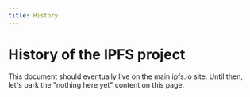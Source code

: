 ```yaml
---
title: History
---
```


# History of the IPFS project

This document should eventually live on the main ipfs.io site. Until then, let's park the "nothing here yet" content on this page.

